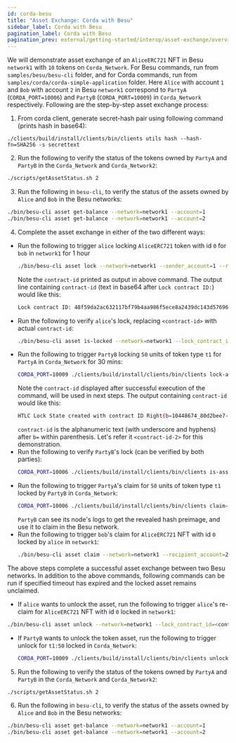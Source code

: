 ```yaml
---
id: corda-besu
title: "Asset Exchange: Corda with Besu"
sidebar_label: Corda with Besu
pagination_label: Corda with Besu
pagination_prev: external/getting-started/interop/asset-exchange/overview
---
```


We will demonstrate asset exchange of an `AliceERC721` NFT in Besu `network1` with `10` tokens on `Corda_Network`.
For Besu commands, run from `samples/besu/besu-cli` folder, and for Corda commands, run from `samples/corda/corda-simple-application` folder. Here `Alice` with account `1` and `Bob` with account `2` in Besu `network1` correspond to `PartyA` (`CORDA_PORT=10006`) and `PartyB` (`CORDA_PORT=10009`) in `Corda_Network` respectively. Following are the step-by-step asset exchange process:

1. From corda client, generate secret-hash pair using following command (prints hash in base64):
  ```
  ./clients/build/install/clients/bin/clients utils hash --hash-fn=SHA256 -s secrettext
  ```
2. Run the following to verify the status of the tokens owned by `PartyA` and `PartyB` in the `Corda_Network` and `Corda_Network2`:
  ```bash
  ./scripts/getAssetStatus.sh 2
  ```
3. Run the following in `besu-cli`, to verify the status of the assets owned by `Alice` and `Bob` in the Besu networks:
  ```bash
  ./bin/besu-cli asset get-balance --network=network1 --account=1
  ./bin/besu-cli asset get-balance --network=network1 --account=2
  ```
4. Complete the asset exchange in either of the two different ways:
  - Run the following to trigger `alice` locking `AliceERC721` token with id `0` for `bob` in `network1` for 1 hour
    ```bash
    ./bin/besu-cli asset lock --network=network1 --sender_account=1 --recipient_account=2 --token_id=0 --asset_type=ERC721 --timeout=3600 --hash_base64=ivHErp1x4bJDKuRo6L5bApO/DdoyD/dG0mAZrzLZEIs=
    ```
    Note the `contract-id` printed as output in above command. The output line containing `contract-id` (text in base64 after `Lock contract ID:`) would like this:
    ```bash
    Lock contract ID: 48f59da2ac632117bf79b4aa986f5ece8a2439dc143d576965c17bc8275b0925
    ```
  - Run the following to verify `alice`'s lock, replacing `<contract-id>` with actual `contract-id`:
    ```bash
    ./bin/besu-cli asset is-locked --network=network1 --lock_contract_id=<contract-id>
    ```
  - Run the following to trigger `PartyB` locking `50` units of token type `t1` for `PartyA` in `Corda_Network` for 30 mins:
    ```bash
    CORDA_PORT=10009 ./clients/build/install/clients/bin/clients lock-asset --fungible --hashBase64=ivHErp1x4bJDKuRo6L5bApO/DdoyD/dG0mAZrzLZEIs= --timeout=1800 --recipient="O=PartyA,L=London,C=GB" --param=t1:50
    ```
    Note the `contract-id` displayed after successful execution of the command, will be used in next steps. The output containing `contract-id` would like this:
    ```bash
    HTLC Lock State created with contract ID Right(b=10448674_80d2bee7-5a5d-45df-b14e-60bac4ba1bf3).
    ```
    `contract-id` is the alphanumeric text (with underscore and hyphens) after `b=` within parenthesis. Let's refer it `<contract-id-2>` for this demonstration.
  - Run the following to verify `PartyB`'s lock (can be verified by both parties):
    ```bash
    CORDA_PORT=10006 ./clients/build/install/clients/bin/clients is-asset-locked --contract-id=<contract-id-2>
    ```
  - Run the following to trigger `PartyA`'s claim for `50` units of token type `t1` locked by `PartyB` in `Corda_Network`:
    ```bash
    CORDA_PORT=10006 ./clients/build/install/clients/bin/clients claim-asset --secret=secrettext --contract-id=<contract-id-2>
    ```
    `PartyB` can see its node's logs to get the revealed hash preimage, and use it to claim in the Besu network.
  - Run the following to trigger `bob`'s claim for `AliceERC721` NFT with id `0` locked by `alice` in `network1`:
    ```bash
    ./bin/besu-cli asset claim --network=network1 --recipient_account=2 --preimage=secrettext --token_id=0 --lock_contract_id=<contract-id>
    ```
   
  The above steps complete a successful asset exchange between two Besu networks. 
  In addition to the above commands, following commands can be run if specified timeout has expired and the locked asset remains unclaimed.
  - If `alice` wants to unlock the asset, run the following to trigger `alice`'s re-claim for `AliceERC721` NFT with id `0` locked in `network1`:
   ```bash
   ./bin/besu-cli asset unlock --network=network1 --lock_contract_id=<contract-id> --sender_account=1 --token_id=0
   ```
  - If `PartyB` wants to unlock the token asset, run the following to trigger unlock for `t1:50` locked in `Corda_Network`:
    ```bash
    CORDA_PORT=10009 ./clients/build/install/clients/bin/clients unlock-asset --contract-id=<contract-id>
    ```
5. Run the following to verify the status of the tokens owned by `PartyA` and `PartyB` in the `Corda_Network` and `Corda_Network2`:
  ```bash
  ./scripts/getAssetStatus.sh 2
  ```
6. Run the following in `besu-cli`, to verify the status of the assets owned by `Alice` and `Bob` in the Besu networks:
  ```bash
  ./bin/besu-cli asset get-balance --network=network1 --account=1
  ./bin/besu-cli asset get-balance --network=network1 --account=2
  ```